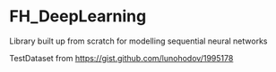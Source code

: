 # FH_DeepLearning
Library built up from scratch for modelling sequential neural networks

TestDataset from https://gist.github.com/lunohodov/1995178